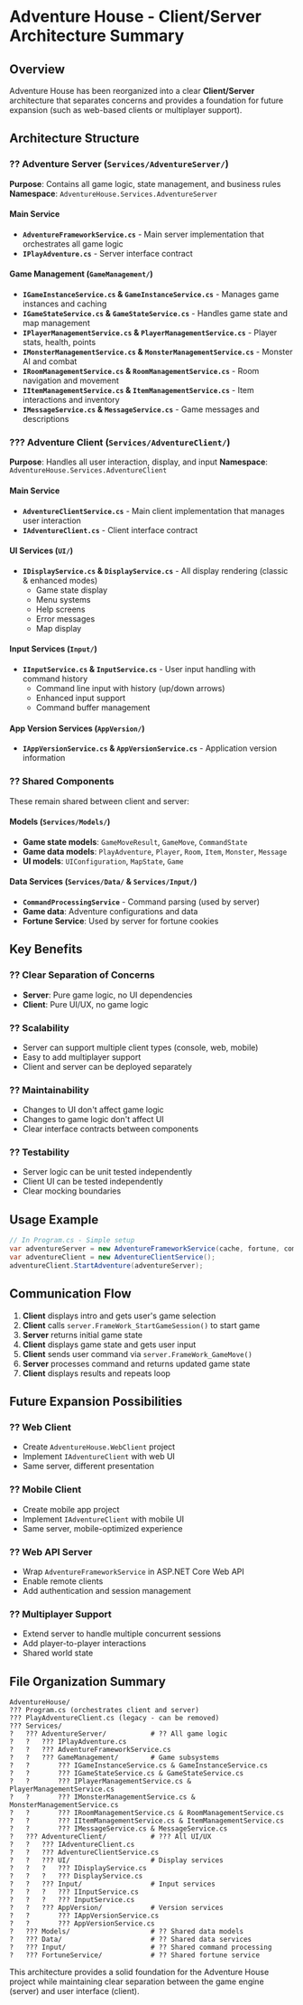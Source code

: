 # Adventure House - Client/Server Architecture Summary

## Overview
Adventure House has been reorganized into a clear **Client/Server** architecture that separates concerns and provides a foundation for future expansion (such as web-based clients or multiplayer support).

## Architecture Structure

### ?? **Adventure Server** (`Services/AdventureServer/`)
**Purpose**: Contains all game logic, state management, and business rules
**Namespace**: `AdventureHouse.Services.AdventureServer`

#### Main Service
- **`AdventureFrameworkService.cs`** - Main server implementation that orchestrates all game logic
- **`IPlayAdventure.cs`** - Server interface contract

#### Game Management (`GameManagement/`)
- **`IGameInstanceService.cs` & `GameInstanceService.cs`** - Manages game instances and caching
- **`IGameStateService.cs` & `GameStateService.cs`** - Handles game state and map management
- **`IPlayerManagementService.cs` & `PlayerManagementService.cs`** - Player stats, health, points
- **`IMonsterManagementService.cs` & `MonsterManagementService.cs`** - Monster AI and combat
- **`IRoomManagementService.cs` & `RoomManagementService.cs`** - Room navigation and movement
- **`IItemManagementService.cs` & `ItemManagementService.cs`** - Item interactions and inventory
- **`IMessageService.cs` & `MessageService.cs`** - Game messages and descriptions

### ??? **Adventure Client** (`Services/AdventureClient/`)
**Purpose**: Handles all user interaction, display, and input
**Namespace**: `AdventureHouse.Services.AdventureClient`

#### Main Service
- **`AdventureClientService.cs`** - Main client implementation that manages user interaction
- **`IAdventureClient.cs`** - Client interface contract

#### UI Services (`UI/`)
- **`IDisplayService.cs` & `DisplayService.cs`** - All display rendering (classic & enhanced modes)
  - Game state display
  - Menu systems
  - Help screens
  - Error messages
  - Map display

#### Input Services (`Input/`)
- **`IInputService.cs` & `InputService.cs`** - User input handling with command history
  - Command line input with history (up/down arrows)
  - Enhanced input support
  - Command buffer management

#### App Version Services (`AppVersion/`)
- **`IAppVersionService.cs` & `AppVersionService.cs`** - Application version information

### ?? **Shared Components**
These remain shared between client and server:

#### Models (`Services/Models/`)
- **Game state models**: `GameMoveResult`, `GameMove`, `CommandState`
- **Game data models**: `PlayAdventure`, `Player`, `Room`, `Item`, `Monster`, `Message`
- **UI models**: `UIConfiguration`, `MapState`, `Game`

#### Data Services (`Services/Data/` & `Services/Input/`)
- **`CommandProcessingService`** - Command parsing (used by server)
- **Game data**: Adventure configurations and data
- **Fortune Service**: Used by server for fortune cookies

## Key Benefits

### ?? **Clear Separation of Concerns**
- **Server**: Pure game logic, no UI dependencies
- **Client**: Pure UI/UX, no game logic

### ?? **Scalability**
- Server can support multiple client types (console, web, mobile)
- Easy to add multiplayer support
- Client and server can be deployed separately

### ?? **Maintainability**
- Changes to UI don't affect game logic
- Changes to game logic don't affect UI
- Clear interface contracts between components

### ?? **Testability**
- Server logic can be unit tested independently
- Client UI can be tested independently
- Clear mocking boundaries

## Usage Example

```csharp
// In Program.cs - Simple setup
var adventureServer = new AdventureFrameworkService(cache, fortune, commandProcessor);
var adventureClient = new AdventureClientService();
adventureClient.StartAdventure(adventureServer);
```

## Communication Flow

1. **Client** displays intro and gets user's game selection
2. **Client** calls `server.FrameWork_StartGameSession()` to start game
3. **Server** returns initial game state
4. **Client** displays game state and gets user input
5. **Client** sends user command via `server.FrameWork_GameMove()`
6. **Server** processes command and returns updated game state
7. **Client** displays results and repeats loop

## Future Expansion Possibilities

### ?? **Web Client**
- Create `AdventureHouse.WebClient` project
- Implement `IAdventureClient` with web UI
- Same server, different presentation

### ?? **Mobile Client**
- Create mobile app project
- Implement `IAdventureClient` with mobile UI
- Same server, mobile-optimized experience

### ?? **Web API Server**
- Wrap `AdventureFrameworkService` in ASP.NET Core Web API
- Enable remote clients
- Add authentication and session management

### ?? **Multiplayer Support**
- Extend server to handle multiple concurrent sessions
- Add player-to-player interactions
- Shared world state

## File Organization Summary

```
AdventureHouse/
??? Program.cs (orchestrates client and server)
??? PlayAdventureClient.cs (legacy - can be removed)
??? Services/
?   ??? AdventureServer/           # ?? All game logic
?   ?   ??? IPlayAdventure.cs
?   ?   ??? AdventureFrameworkService.cs
?   ?   ??? GameManagement/        # Game subsystems
?   ?       ??? IGameInstanceService.cs & GameInstanceService.cs
?   ?       ??? IGameStateService.cs & GameStateService.cs
?   ?       ??? IPlayerManagementService.cs & PlayerManagementService.cs
?   ?       ??? IMonsterManagementService.cs & MonsterManagementService.cs
?   ?       ??? IRoomManagementService.cs & RoomManagementService.cs
?   ?       ??? IItemManagementService.cs & ItemManagementService.cs
?   ?       ??? IMessageService.cs & MessageService.cs
?   ??? AdventureClient/           # ??? All UI/UX
?   ?   ??? IAdventureClient.cs
?   ?   ??? AdventureClientService.cs
?   ?   ??? UI/                    # Display services
?   ?   ?   ??? IDisplayService.cs
?   ?   ?   ??? DisplayService.cs
?   ?   ??? Input/                 # Input services
?   ?   ?   ??? IInputService.cs
?   ?   ?   ??? InputService.cs
?   ?   ??? AppVersion/            # Version services
?   ?       ??? IAppVersionService.cs
?   ?       ??? AppVersionService.cs
?   ??? Models/                    # ?? Shared data models
?   ??? Data/                      # ?? Shared data services
?   ??? Input/                     # ?? Shared command processing
?   ??? FortuneService/            # ?? Shared fortune service
```

This architecture provides a solid foundation for the Adventure House project while maintaining clear separation between the game engine (server) and user interface (client).